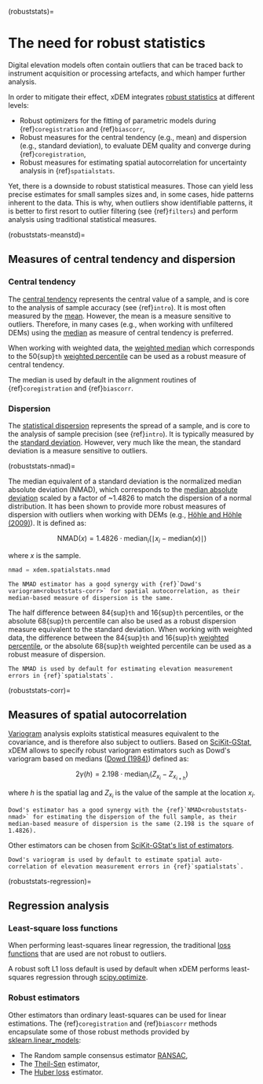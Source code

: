 (robuststats)=

# The need for robust statistics

Digital elevation models often contain outliers that can be traced back to instrument acquisition or processing artefacts, and which hamper further analysis.

In order to mitigate their effect, xDEM integrates [robust statistics](https://en.wikipedia.org/wiki/Robust_statistics) at different levels:
- Robust optimizers for the fitting of parametric models during {ref}`coregistration` and {ref}`biascorr`,
- Robust measures for the central tendency (e.g., mean) and dispersion (e.g., standard deviation), to evaluate DEM quality and converge during {ref}`coregistration`,
- Robust measures for estimating spatial autocorrelation for uncertainty analysis in {ref}`spatialstats`.

Yet, there is a downside to robust statistical measures. Those can yield less precise estimates for small samples sizes and,
in some cases, hide patterns inherent to the data. This is why, when outliers show identifiable patterns, it is better
to first resort to outlier filtering (see {ref}`filters`) and perform analysis using traditional statistical measures.

(robuststats-meanstd)=

## Measures of central tendency and dispersion

### Central tendency

The [central tendency](https://en.wikipedia.org/wiki/Central_tendency) represents the central value of a sample, and is
core to the analysis of sample accuracy (see {ref}`intro`). It is most often measured by the [mean](https://en.wikipedia.org/wiki/Mean).
However, the mean is a measure sensitive to outliers. Therefore, in many cases (e.g., when working with unfiltered
DEMs) using the [median](https://en.wikipedia.org/wiki/Median) as measure of central tendency is preferred.

When working with weighted data, the [weighted median](https://en.wikipedia.org/wiki/Weighted_median) which corresponds
to the 50{sup}`th` [weighted percentile](https://en.wikipedia.org/wiki/Percentile#Weighted_percentile) can be
used as a robust measure of central tendency.

The median is used by default in the alignment routines of {ref}`coregistration` and {ref}`biascorr`.

### Dispersion

The [statistical dispersion](https://en.wikipedia.org/wiki/Statistical_dispersion) represents the spread of a sample,
and is core to the analysis of sample precision (see {ref}`intro`). It is typically measured by the [standard deviation](https://en.wikipedia.org/wiki/Standard_deviation).
However, very much like the mean, the standard deviation is a measure sensitive to outliers.

(robuststats-nmad)=

The median equivalent of a standard deviation is the normalized median absolute deviation (NMAD), which corresponds to the [median absolute deviation](https://en.wikipedia.org/wiki/Median_absolute_deviation) scaled by a factor of ~1.4826 to match the dispersion of a
normal distribution. It has been shown to provide more robust measures of dispersion with outliers when working
with DEMs (e.g., [Höhle and Höhle (2009)](https://doi.org/10.1016/j.isprsjprs.2009.02.003)).
It is defined as:

$$
\textrm{NMAD}(x) = 1.4826 \cdot \textrm{median}_{i} \left ( \mid x_{i} - \textrm{median}(x) \mid \right )
$$

where $x$ is the sample.

```python
nmad = xdem.spatialstats.nmad
```

```{note}
The NMAD estimator has a good synergy with {ref}`Dowd's variogram<robuststats-corr>` for spatial autocorrelation, as their median-based measure of dispersion is the same.
```

The half difference between 84{sup}`th` and 16{sup}`th` percentiles, or the absolute 68{sup}`th` percentile
can also be used as a robust dispersion measure equivalent to the standard deviation.
When working with weighted data, the difference between the 84{sup}`th` and 16{sup}`th` [weighted percentile](https://en.wikipedia.org/wiki/Percentile#Weighted_percentile), or the absolute 68{sup}`th` weighted percentile can be used as a robust measure of dispersion.

```{important}
The NMAD is used by default for estimating elevation measurement errors in {ref}`spatialstats`.
```

(robuststats-corr)=

## Measures of spatial autocorrelation

[Variogram](https://en.wikipedia.org/wiki/Variogram) analysis exploits statistical measures equivalent to the covariance,
and is therefore also subject to outliers.
Based on [SciKit-GStat](https://mmaelicke.github.io/scikit-gstat/index.html), xDEM allows to specify robust variogram
estimators such as Dowd's variogram based on medians ([Dowd (1984)](https://en.wikipedia.org/wiki/Variogram)) defined as:

$$
2\gamma (h) = 2.198 \cdot \textrm{median}_{i} \left ( Z_{x_{i}} - Z_{x_{i+h}} \right )
$$

where $h$ is the spatial lag and $Z_{x_{i}}$ is the value of the sample at the location $x_{i}$.

```{note}
Dowd's estimator has a good synergy with the {ref}`NMAD<robuststats-nmad>` for estimating the dispersion of the full sample, as their median-based measure of dispersion is the same (2.198 is the square of 1.4826).
```

Other estimators can be chosen from [SciKit-GStat's list of estimators](https://scikit-gstat.readthedocs.io/en/latest/reference/estimator.html).

```{important}
Dowd's variogram is used by default to estimate spatial auto-correlation of elevation measurement errors in {ref}`spatialstats`.
```

(robuststats-regression)=

## Regression analysis

### Least-square loss functions

When performing least-squares linear regression, the traditional [loss functions](https://en.wikipedia.org/wiki/Loss_function) that are used are not robust to outliers.

A robust soft L1 loss default is used by default when xDEM performs least-squares regression through [scipy.optimize](https://docs.scipy.org/doc/scipy/reference/optimize.html#).

### Robust estimators

Other estimators than ordinary least-squares can be used for linear estimations.
The {ref}`coregistration` and {ref}`biascorr` methods encapsulate some of those robust methods provided by [sklearn.linear_models](https://scikit-learn.org/stable/modules/linear_model.html#robustness-regression-outliers-and-modeling-errors):

- The Random sample consensus estimator [RANSAC](https://en.wikipedia.org/wiki/Random_sample_consensus),
- The [Theil-Sen](https://en.wikipedia.org/wiki/Theil%E2%80%93Sen_estimator) estimator,
- The [Huber loss](https://en.wikipedia.org/wiki/Huber_loss) estimator.
